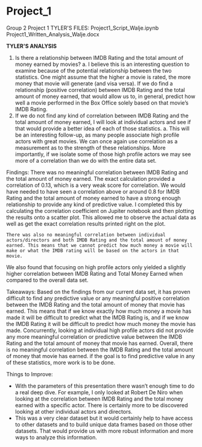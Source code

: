 # Project_1
Group 2 Project 1 
TYLER'S FILES:
  Project1_Script_Walje.ipynb
  Project1_Written_Analysis_Walje.docx

**TYLER'S ANALYSIS**
1.	Is there a relationship between IMDB Rating and the total amount of money earned by movies?
    a.	I believe this is an interesting question to examine because of the potential relationship between the two statistics. One might assume that the higher a movie is rated, the more money that movie will generate (and visa versa). If we do find a relationship (positive correlation) between IMDB Rating and the total amount of money earned, that would allow us to, in general, predict how well a movie performed in the Box Office solely based on that movie’s IMDB Rating.
2.	If we do not find any kind of correlation between IMDB Rating and the total amount of money earned, I will look at individual actors and see if that would provide a better idea of each of those statistics.
    a.	This will be an interesting follow-up, as many people associate high profile actors with great movies. We can once again use correlation as a measurement as to the strength of these relationships. More importantly, if we isolate some of those high profile actors we may see more of a correlation than we do with the entire data set. 

Findings:
	There was no meaningful correlation between IMDB Rating and the total amount of money earned. The exact calculation provided a correlation of 0.13, which is a very weak score for correlation. We would have needed to have seen a correlation above or around 0.8 for IMDB Rating and the total amount of money earned to have a strong enough relationship to provide any kind of predictive value.
	I completed this by calculating the correlation coefficient on Jupiter notebook and then plotting the results onto a scatter plot. This allowed me to observe the actual data as well as get the exact correlation results printed right on the plot.

	There was also no meaningful correlation between individual actors/directors and both IMDB Rating and the total amount of money earned. This means that we cannot predict how much money a movie will make or what the IMDB rating will be based on the actors in that movie. 
We also found that focusing on high profile actors only yielded a slightly higher correlation between IMDB Rating and Total Money Earned when compared to the overall data set.

Takeaways:
	Based on the findings from our current data set, it has proven difficult to find any predictive value or any meaningful positive correlation between the IMDB Rating and the total amount of money that movie has earned. This means that if we know exactly how much money a movie has made it will be difficult to predict what the IMDB Rating is, and if we know the IMDB Rating it will be difficult to predict how much money the movie has made.
	Concurrently, looking at individual high profile actors did not provide any more meaningful correlation or predictive value between the IMDB Rating and the total amount of money that movie has earned.
	Overall, there is no meaningful correlation between the IMDB Rating and the total amount of money that movie has earned. if the goal is to find predictive value in any of these statistics, more work is to be done.

Things to Improve:
-	With the parameters of this presentation there wasn’t enough time to do a real deep dive. For example, I only looked at Robert De Niro when looking at the correlation between IMDB Rating and the total money earned with a specific actor. There is certainly more to be discovered looking at other individual actors and directors.
-	This was a very clear dataset but it would certainly help to have access to other datasets and to build unique data frames based on those other datasets. That would provide us with more robust information and more ways to analyze this information.
